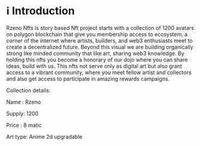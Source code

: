 # ℹ Introduction

Rzeno Nfts is story based Nft project starts with a collection of 1200 avatars on polygon blockchain that give you membership access to ecosystem, a corner of the internet where artists, builders, and web3 enthusiasts meet to create a decentralized future. Beyond this visual we are building organically strong like minded community that like art, sharing web3 knowledge. By holding this nfts you become a honorary of our dojo where you can share ideas, build with us. This nfts not serve only as digital art but also grant access to a vibrant community, where you meet fellow artist and collectors and also get access to participate in  amazing rewards campaigns.



Collection details:

Name : Rzeno

Supply: 1200

Price : 8 matic

Art type: Anime 2d upgradable
